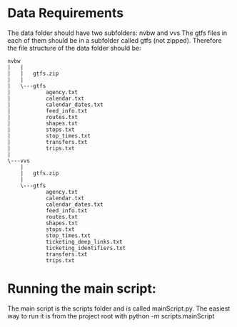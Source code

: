 # Data Requirements
The data folder should have two subfolders: nvbw and vvs
The gtfs files in each of them should be in a subfolder called gtfs (not zipped). Therefore the file structure of the data folder should be:

```plaintext
nvbw
|   |   
|   |   gtfs.zip
|   |
|   \---gtfs
|           agency.txt
|           calendar.txt
|           calendar_dates.txt
|           feed_info.txt
|           routes.txt
|           shapes.txt
|           stops.txt
|           stop_times.txt
|           transfers.txt
|           trips.txt
|
\---vvs
    |   
    |   gtfs.zip
    |
    \---gtfs
            agency.txt
            calendar.txt
            calendar_dates.txt
            feed_info.txt
            routes.txt
            shapes.txt
            stops.txt
            stop_times.txt
            ticketing_deep_links.txt
            ticketing_identifiers.txt
            transfers.txt
            trips.txt
```            

# Running the main script: 
The main script is the scripts folder and is called mainScript.py. The easiest way to run it is from the project root with python -m scripts.mainScript
